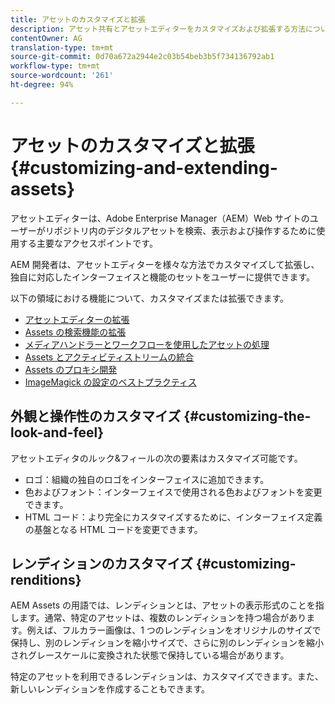 ```yaml
---
title: アセットのカスタマイズと拡張
description: アセット共有とアセットエディターをカスタマイズおよび拡張する方法について説明します。これにより、ユーザーに合わせたインターフェイスと一連の機能が提供されます。
contentOwner: AG
translation-type: tm+mt
source-git-commit: 0d70a672a2944e2c03b54beb3b5f734136792ab1
workflow-type: tm+mt
source-wordcount: '261'
ht-degree: 94%

---
```



# アセットのカスタマイズと拡張 {#customizing-and-extending-assets}

アセットエディターは、Adobe Enterprise Manager（AEM）Web サイトのユーザーがリポジトリ内のデジタルアセットを検索、表示および操作するために使用する主要なアクセスポイントです。

AEM 開発者は、アセットエディターを様々な方法でカスタマイズして拡張し、独自に対応したインターフェイスと機能のセットをユーザーに提供できます。

以下の領域における機能について、カスタマイズまたは拡張できます。

* [アセットエディターの拡張](asseteditorx.md)
* [Assets の検索機能の拡張](searchx.md)
* [メディアハンドラーとワークフローを使用したアセットの処理](media-handlers.md)
* [Assets とアクティビティストリームの統合](extending-activity-stream.md)
* [Assets のプロキシ開発](proxy.md)
* [ImageMagick の設定のベストプラクティス](best-practices-for-imagemagick.md)

## 外観と操作性のカスタマイズ {#customizing-the-look-and-feel}

アセットエディタのルック&amp;フィールの次の要素はカスタマイズ可能です。

* ロゴ：組織の独自のロゴをインターフェイスに追加できます。
* 色およびフォント：インターフェイスで使用される色およびフォントを変更できます。
* HTML コード：より完全にカスタマイズするために、インターフェイス定義の基盤となる HTML コードを変更できます。

## レンディションのカスタマイズ {#customizing-renditions}

AEM Assets の用語では、レンディションとは、アセットの表示形式のことを指します。通常、特定のアセットは、複数のレンディションを持つ場合があります。例えば、フルカラー画像は、1 つのレンディションをオリジナルのサイズで保持し、別のレンディションを縮小サイズで、さらに別のレンディションを縮小されグレースケールに変換された状態で保持している場合があります。

特定のアセットを利用できるレンディションは、カスタマイズできます。また、新しいレンディションを作成することもできます。

